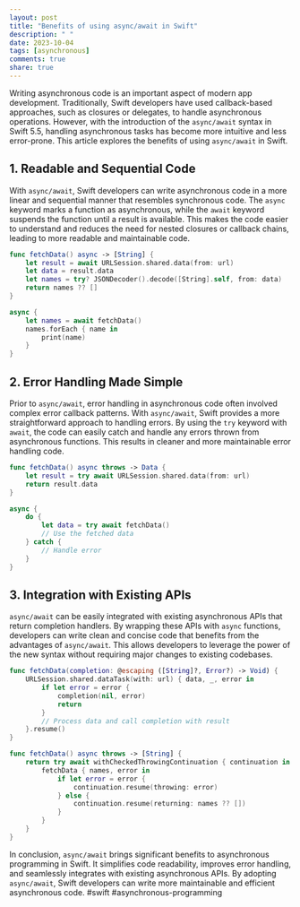 ```yaml
---
layout: post
title: "Benefits of using async/await in Swift"
description: " "
date: 2023-10-04
tags: [asynchronous]
comments: true
share: true
---
```


Writing asynchronous code is an important aspect of modern app development. Traditionally, Swift developers have used callback-based approaches, such as closures or delegates, to handle asynchronous operations. However, with the introduction of the `async/await` syntax in Swift 5.5, handling asynchronous tasks has become more intuitive and less error-prone. This article explores the benefits of using `async/await` in Swift.

## 1. Readable and Sequential Code

With `async/await`, Swift developers can write asynchronous code in a more linear and sequential manner that resembles synchronous code. The `async` keyword marks a function as asynchronous, while the `await` keyword suspends the function until a result is available. This makes the code easier to understand and reduces the need for nested closures or callback chains, leading to more readable and maintainable code.

```swift
func fetchData() async -> [String] {
    let result = await URLSession.shared.data(from: url)
    let data = result.data
    let names = try? JSONDecoder().decode([String].self, from: data)
    return names ?? []
}

async {
    let names = await fetchData()
    names.forEach { name in
        print(name)
    }
}
```

## 2. Error Handling Made Simple

Prior to `async/await`, error handling in asynchronous code often involved complex error callback patterns. With `async/await`, Swift provides a more straightforward approach to handling errors. By using the `try` keyword with `await`, the code can easily catch and handle any errors thrown from asynchronous functions. This results in cleaner and more maintainable error handling code.

```swift
func fetchData() async throws -> Data {
    let result = try await URLSession.shared.data(from: url)
    return result.data
}

async {
    do {
        let data = try await fetchData()
        // Use the fetched data
    } catch {
        // Handle error
    }
}
```

## 3. Integration with Existing APIs

`async/await` can be easily integrated with existing asynchronous APIs that return completion handlers. By wrapping these APIs with `async` functions, developers can write clean and concise code that benefits from the advantages of `async/await`. This allows developers to leverage the power of the new syntax without requiring major changes to existing codebases.

```swift
func fetchData(completion: @escaping ([String]?, Error?) -> Void) {
    URLSession.shared.dataTask(with: url) { data, _, error in
        if let error = error {
            completion(nil, error)
            return
        }
        // Process data and call completion with result
    }.resume()
}

func fetchData() async throws -> [String] {
    return try await withCheckedThrowingContinuation { continuation in
        fetchData { names, error in
            if let error = error {
                continuation.resume(throwing: error)
            } else {
                continuation.resume(returning: names ?? [])
            }
        }
    }
}
```

In conclusion, `async/await` brings significant benefits to asynchronous programming in Swift. It simplifies code readability, improves error handling, and seamlessly integrates with existing asynchronous APIs. By adopting `async/await`, Swift developers can write more maintainable and efficient asynchronous code. #swift #asynchronous-programming